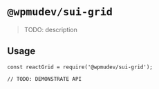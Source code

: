 # `@wpmudev/sui-grid`

> TODO: description

## Usage

```
const reactGrid = require('@wpmudev/sui-grid');

// TODO: DEMONSTRATE API
```
